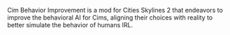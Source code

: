 Cim Behavior Improvement is a mod for Cities Skylines 2 that endeavors to improve the behavioral AI for Cims, aligning their choices with reality to better simulate the behavior of humans IRL.
